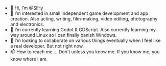 - 👋 Hi, I’m @SiHy
- 👀 I’m interested in small independent game development and app creation. Also acting, writing, film-making, video editing, photography and electronics.
- 🌱 I’m currently learning Godot & GDScript. Also currently learning my way around Linux so I can finally banish Windows.
- 💞️ I’m looking to collaborate on various things eventually when I feel like a real developer. But not right now.
- 📫 How to reach me ... Don't unless you know me. If you know me, you know where I am.

<!---
SiHy/SiHy is a ✨ special ✨ repository because its `README.md` (this file) appears on your GitHub profile.
You can click the Preview link to take a look at your changes.
--->

